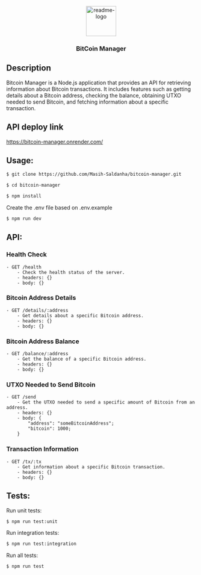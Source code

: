 <p align="center">
  <a href="https://github.com/$username-github/$nome-repositorio">
    <img src="https://notion-emojis.s3-us-west-2.amazonaws.com/prod/svg-twitter/1f512.svg" alt="readme-logo" width="80" height="80"> <!-- src="image-link" -->
  </a>

  <h3 align="center">
    BitCoin Manager
  </h3>
</p>

## Description

Bitcoin Manager is a Node.js application that provides an API for retrieving information about Bitcoin transactions. It includes features such as getting details about a Bitcoin address, checking the balance, obtaining UTXO needed to send Bitcoin, and fetching information about a specific transaction.

## API deploy link

https://bitcoin-manager.onrender.com/

## Usage:

```bash
$ git clone https://github.com/Masih-Saldanha/bitcoin-manager.git

$ cd bitcoin-manager

$ npm install
```
Create the .env file based on .env.example
```bash
$ npm run dev
```
## API:

### Health Check
```
- GET /health
    - Check the health status of the server.
    - headers: {}
    - body: {}
```
### Bitcoin Address Details
```
- GET /details/:address
    - Get details about a specific Bitcoin address.
    - headers: {}
    - body: {}
```
### Bitcoin Address Balance
```
- GET /balance/:address
    - Get the balance of a specific Bitcoin address.
    - headers: {}
    - body: {}
```
### UTXO Needed to Send Bitcoin
```
- GET /send
    - Get the UTXO needed to send a specific amount of Bitcoin from an address.
    - headers: {}
    - body: {
        "address": "someBitcoinAddress";
        "bitcoin": 1000;
    }
```
### Transaction Information
```
- GET /tx/:tx
    - Get information about a specific Bitcoin transaction.
    - headers: {}
    - body: {}
```

## Tests:

Run unit tests:

```bash
$ npm run test:unit
```

Run integration tests:

```bash
$ npm run test:integration
```

Run all tests:

```bash
$ npm run test
```
